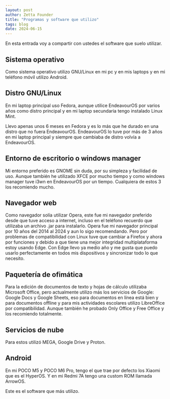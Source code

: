 ```yaml
---
layout: post
author: Zetta Founder
title: "Programas y software que utilizo"
tags: blog
date: 2024-06-15
---
```

En esta entrada voy a compartir con ustedes el software que suelo utilizar.

## Sistema operativo

Como sistema operativo utilizo GNU/Linux en mi pc y en mis laptops y en mi teléfono móvil utilizo Android.

## Distro GNU/Linux

En mi laptop principal uso Fedora, aunque utilice EndeavourOS por varios años como distro principal y en mi laptop secundaria tengo instalado Linux Mint.

Llevo apenas unos 6 meses en Fedora y es lo más que he durado en una distro que no fuera EndeavourOS. EndeavourOS lo tuve por más de 3 años en mi laptop principal y siempre que cambiaba de distro volvía a EndeavourOS.

## Entorno de escritorio o windows manager

Mi entorno preferido es GNOME sin duda, por su simpleza y facilidad de uso. Aunque también he utilizado XFCE por mucho tiempo y como windows manager tuve i3wn en EndeavourOS por un tiempo. Cualquiera de estos 3 los recomiendo mucho.

## Navegador web

Como navegador solía utilizar Opera, este fue mi navegador preferido desde que tuve acceso a internet, incluso en el teléfono recuerdo que utilizaba un archivo .jar para instalarlo. Opera fue mi navegador principal por 10 años del 2014 al 2024 y aun lo sigo recomendando. Pero por problemas de compatibilidad con Linux tuve que cambiar a Firefox y ahora por funciones y debido a que tiene una mejor integridad multiplataforma estoy usando Edge. Con Edge llevo ya medio año y me gusta que puedo usarlo perfectamente en todos mis dispositivos y sincronizar todo lo que necesito.

## Paquetería de ofimática

Para la edición de documentos de texto y hojas de cálculo utilizaba Microsoft Office, pero actualmente utilizo más los servicios de Google: Google Docs y Google Sheets, eso para documentos en línea está bien y para documentos offline y para mis actividades escolares utilizo LibreOffice por compatibilidad. Aunque también he probado Only Office y Free Office y los recomiendo totalmente.

## Servicios de nube

Para estos utilizó MEGA, Google Drive y Proton.

## Android

En mi POCO M5 y POCO M6 Pro, tengo el que trae por defecto los Xiaomi que es el HyperOS. Y en mi Redmi 7A tengo una custom ROM llamada ArrowOS.

Este es el software que más utilizo.
